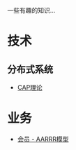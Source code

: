 一些有趣的知识...





# 技术


## 分布式系统

- [CAP理论]()



# 业务


- [会员 - AARRR模型](./biz-member/AARRR模型.md)



